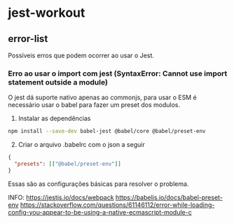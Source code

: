 # jest-workout

## error-list
Possíveis erros que podem ocorrer ao usar o Jest.

### Erro ao usar o import com jest (SyntaxError: Cannot use import statement outside a module)
O jest dá suporte nativo apenas ao commonjs, para usar o ESM é necessário usar o babel
para fazer um preset dos modulos.

1. Instalar as dependências

```bash
npm install --save-dev babel-jest @babel/core @babel/preset-env
```
2. Criar o arquivo .babelrc com o json a seguir

```json
{
  "presets": [["@babel/preset-env"]]
}
```
Essas são as configurações básicas para resolver o problema.

INFO:
https://jestjs.io/docs/webpack
https://babeljs.io/docs/babel-preset-env
https://stackoverflow.com/questions/61146112/error-while-loading-config-you-appear-to-be-using-a-native-ecmascript-module-c
